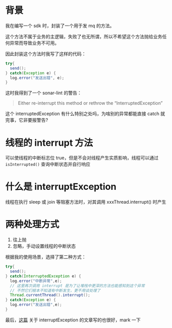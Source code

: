 # 背景
我在编写一个 sdk 时，封装了一个用于发 mq 的方法。

这个方法不属于业务的主逻辑，失败了也无所谓，所以不希望这个方法抛给业务任何异常而导致业务不可用。

因此封装这个方法时我写了这样的代码：
```java
try{
  send();
} catch(Exception e) {
  log.error("发送出错", e);
}
```
这时我得到了一个 sonar-lint 的警告：

> Either re-interrupt this method or rethrow the “InterruptedException”

这个 interruptedException 有什么特别之处吗，为啥别的异常都能直接 catch 就完事，它非要报警告?

# 线程的 interrupt 方法
可以使线程的中断标志位 true，但是不会对线程产生实质影响，线程可以通过 `isInterrupted()` 查询中断状态并自行响应

# 什么是 interruptException
线程在执行 sleep 或 join 等阻塞方法时，对其调用 xxxThread.interrupt() 时产生

# 两种处理方式
1. 往上抛
2. 忽略，手动设置线程的中断状态

根据我的使用场景，选择了第二种方式：
```java
try{
  send();
} catch(InterruptedException e) {
  log.error("中断异常",e);
  // 这里再次调用 interrupt 是为了让堆栈中更深的方法也能感知到这个异常
  // 不然它们根本不知道有中断发生，更不用谈处理了
  Thread.currentThread().interrupt();
} catch(Exception e) {
  log.error("发送出错",e);
}
```

最后，[这篇](https://www.jianshu.com/p/a8abe097d4ed) 关于 interruptException 的文章写的也很好，mark 一下

